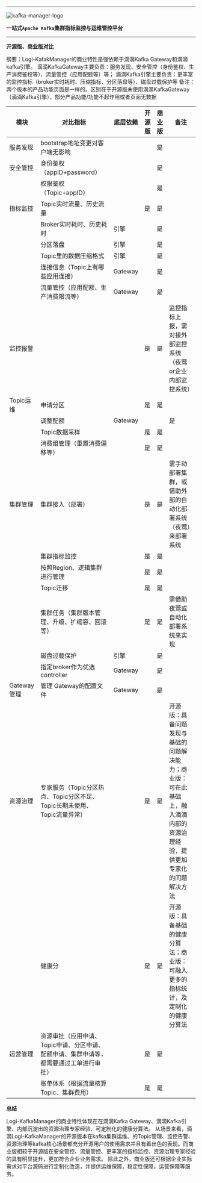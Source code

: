 
---

![kafka-manager-logo](assets/images/common/logo_name.png)

**一站式`Apache Kafka`集群指标监控与运维管控平台**

--- 

**开源版、商业版对比**

纲要：Logi-KafakManager的商业特性是强依赖于滴滴Kafka Gateway和滴滴kafka引擎。
滴滴KafkaGateway主要负责：服务发现、安全管控（身份鉴权、生产消费鉴权等）、流量管控（应用配额等）等；
滴滴Kafka引擎主要负责：更丰富的监控指标（broker实时耗时、压缩指标、分区落盘等）、磁盘过载保护等
备注：两个版本的产品功能页面是一样的。区别在于开源版未使用滴滴KafkaGateway（滴滴Kafka引擎），部分产品功能/功能不起作用或者页面无数据




| 模块 |对比指标  |底层依赖  |开源版  |商业版  |备注  |
| --- | --- | --- | --- | --- | --- |
| 服务发现 | bootstrap地址变更对客户端无影响 |  |  |  是|  |
| 安全管控 | 身份鉴权（appID+password） |  |  | 是 |  |
|  | 权限鉴权（Topic+appID） |  |  | 是 |  |
| 指标监控 | Topic实时流量、历史流量 |  | 是 | 是 |  |
|  | Broker实时耗时、历史耗时 | 引擎 |  | 是 |  |
|  | 分区落盘 | 引擎 |  | 是 |  |
|  | Topic里的数据压缩格式 | 引擎 |  | 是 |  |
|  | 连接信息（Topic上有哪些应用连接） | Gateway |  |  是|  |
|  | 流量管控（应用配额、生产消费限流等） | Gateway |  | 是 |  |
| 监控报警 |  |  | 是 | 是 | 监控指标上报，需对接外部监控系统（夜莺or企业内部监控系统） |
| Topic运维 | 申请分区 |  | 是 | 是 |  |
|  | 调整配额 | Gateway |  |  | 是 |
|  | Topic数据采样 |  | 是 | 是 |  |
|  | 消费组管理（重置消费偏移等） |  | 是 | 是 |  |
| 集群管理 | 集群接入（部署） |  | 是 | 是 | 需手动部署集群，或借助外部的自动化部署系统（夜莺）来部署系统 |
|  | 集群指标监控 |  | 是 | 是 |  |
|  | 按照Region、逻辑集群进行管理 |  | 是 | 是 |  |
|  | Topic迁移 |  | 是 |  是|  |
|  | 集群任务（集群版本管理、升级、扩缩容、回滚等） |  | 是 | 是 | 需借助夜莺或自动化部署系统来实现 |
|  | 磁盘过载保护 | 引擎 |  | 是 |  |
|  | 指定broker作为优选controller | Gateway |  | 是 |  |
| Gateway管理 | 管理 Gateway的配置文件 | Gateway |  | 是 |  |
| 资源治理 | 专家服务（Topic分区热点、Topic分区不足、Topic长期未使用、Topic流量异常） |  | 是 | 是 | 开源版：具备问题发现与基础的问题解决能力；商业版：可在此基础上，融入滴滴内部的资源治理经验，提供更加专家化的问题解决方法 |
|  | 健康分 |  | 是 | 是 | 开源版：具备基础的健康分算法；商业版：可融入更多的指标统计，及定制化的健康分算法 |
| 运营管理 | 资源审批（应用申请、Topic申请、分区申请、配额申请、集群申请等，都需要通过工单进行审批） |  |是  | 是 |  |
|  | 账单体系（根据流量核算Topic、集群费用） |  | 是 |  是|  |


**总结**

Logi-KafkaManager的商业特性体现在在滴滴Kafka Gateway、滴滴Kafka引擎、内部沉淀出的资源治理专家经验、可定制化的健康分算法。
从场景来看，滴滴Logi-KafkaManager的开源版本在kafka集群运维、的Topic管理、监控告警、资源治理等kafka核心场景都充分开源用户的使用需求并且有着出色的表现。而商业版相较于开源版在安全管控、流量管控、更丰富的指标监控、资源治理专家经验的具有明显提升，更加符合企业业务需求。
除此之外，商业版还可根据企业实际需求对平台源码进行定制化改造，并提供运维保障，稳定性保障，运营保障等服务。

